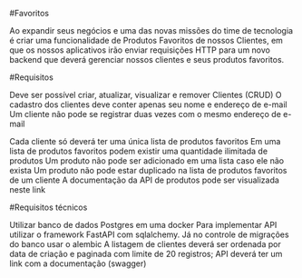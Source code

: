 #Favoritos

Ao expandir seus negócios e uma das novas missões do time de 
tecnologia é criar uma funcionalidade de Produtos Favoritos de nossos Clientes, em 
que os nossos aplicativos irão enviar requisições HTTP para um novo backend que 
deverá gerenciar nossos clientes e seus produtos favoritos. 
 
#Requisitos 
 
Deve ser possível criar, atualizar, visualizar e remover ​Clientes (CRUD)
O cadastro dos clientes deve conter apenas seu nome e endereço de e-mail 
Um cliente não pode se registrar duas vezes com o mesmo endereço de e-mail 

Cada cliente só deverá ter uma única lista de produtos favoritos 
Em uma lista de produtos favoritos podem existir uma quantidade ilimitada de produtos 
Um produto não pode ser adicionado em uma lista caso ele não exista 
Um produto não pode estar duplicado na lista de produtos favoritos de um cliente 
A documentação da API de produtos pode ser visualizada ​neste link 

#Requisitos técnicos

Utilizar banco de dados Postgres em uma docker
Para implementar API utilizar o framework FastAPI com sqlalchemy. Já no controle de migrações do banco usar o alembic
A listagem de clientes deverá ser ordenada por data de criação e paginada com limite de 20 registros;
API deverá ter um link com a documentação (swagger)
